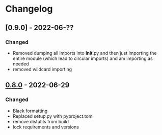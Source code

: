 # Changelog

## [0.9.0] - 2022-06-??

### Changed

- Removed dumping all imports into __init__.py and then just importing the entire module (which lead to circular imports) and am importing as needed
- removed wildcard importing


## [0.8.0] - 2022-06-29


### Changed

- Black formatting
- Replaced setup.py with pyproject.toml
- remove distutils from build
- lock requirements and versions


[0.8.0]: https://github.com/olivierlacan/keep-a-changelog/releases/tag/0.8.0